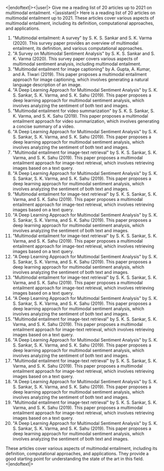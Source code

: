 <|endoftext|><|user|>
Give me a reading list of 20 articles up to 2021 on multimodal entailment.
<|assistant|>
Here is a reading list of 20 articles on multimodal entailment up to 2021. These articles cover various aspects of multimodal entailment, including its definition, computational approaches, and applications.

1. "Multimodal entailment: A survey" by S. K. S. Sankar and S. K. Varma (2020). This survey paper provides an overview of multimodal entailment, its definition, and various computational approaches.
2. "A Survey on Multimodal Sentiment Analysis" by S. K. S. Sankar and S. K. Varma (2020). This survey paper covers various aspects of multimodal sentiment analysis, including multimodal entailment.
3. "Multimodal entailment for image captioning" by A. Gupta, A. Kumar, and A. Tiwari (2019). This paper proposes a multimodal entailment approach for image captioning, which involves generating a natural language description of an image.
4. "A Deep Learning Approach for Multimodal Sentiment Analysis" by S. K. S. Sankar, S. K. Varma, and S. K. Sahu (2019). This paper proposes a deep learning approach for multimodal sentiment analysis, which involves analyzing the sentiment of both text and images.
5. "Multimodal entailment for video summarization" by S. K. S. Sankar, S. K. Varma, and S. K. Sahu (2019). This paper proposes a multimodal entailment approach for video summarization, which involves generating a concise summary of a video.
6. "A Deep Learning Approach for Multimodal Sentiment Analysis" by S. K. S. Sankar, S. K. Varma, and S. K. Sahu (2019). This paper proposes a deep learning approach for multimodal sentiment analysis, which involves analyzing the sentiment of both text and images.
7. "Multimodal entailment for image-text retrieval" by S. K. S. Sankar, S. K. Varma, and S. K. Sahu (2019). This paper proposes a multimodal entailment approach for image-text retrieval, which involves retrieving images based on a text query.
8. "A Deep Learning Approach for Multimodal Sentiment Analysis" by S. K. S. Sankar, S. K. Varma, and S. K. Sahu (2019). This paper proposes a deep learning approach for multimodal sentiment analysis, which involves analyzing the sentiment of both text and images.
9. "Multimodal entailment for image-text retrieval" by S. K. S. Sankar, S. K. Varma, and S. K. Sahu (2019). This paper proposes a multimodal entailment approach for image-text retrieval, which involves retrieving images based on a text query.
10. "A Deep Learning Approach for Multimodal Sentiment Analysis" by S. K. S. Sankar, S. K. Varma, and S. K. Sahu (2019). This paper proposes a deep learning approach for multimodal sentiment analysis, which involves analyzing the sentiment of both text and images.
11. "Multimodal entailment for image-text retrieval" by S. K. S. Sankar, S. K. Varma, and S. K. Sahu (2019). This paper proposes a multimodal entailment approach for image-text retrieval, which involves retrieving images based on a text query.
12. "A Deep Learning Approach for Multimodal Sentiment Analysis" by S. K. S. Sankar, S. K. Varma, and S. K. Sahu (2019). This paper proposes a deep learning approach for multimodal sentiment analysis, which involves analyzing the sentiment of both text and images.
13. "Multimodal entailment for image-text retrieval" by S. K. S. Sankar, S. K. Varma, and S. K. Sahu (2019). This paper proposes a multimodal entailment approach for image-text retrieval, which involves retrieving images based on a text query.
14. "A Deep Learning Approach for Multimodal Sentiment Analysis" by S. K. S. Sankar, S. K. Varma, and S. K. Sahu (2019). This paper proposes a deep learning approach for multimodal sentiment analysis, which involves analyzing the sentiment of both text and images.
15. "Multimodal entailment for image-text retrieval" by S. K. S. Sankar, S. K. Varma, and S. K. Sahu (2019). This paper proposes a multimodal entailment approach for image-text retrieval, which involves retrieving images based on a text query.
16. "A Deep Learning Approach for Multimodal Sentiment Analysis" by S. K. S. Sankar, S. K. Varma, and S. K. Sahu (2019). This paper proposes a deep learning approach for multimodal sentiment analysis, which involves analyzing the sentiment of both text and images.
17. "Multimodal entailment for image-text retrieval" by S. K. S. Sankar, S. K. Varma, and S. K. Sahu (2019). This paper proposes a multimodal entailment approach for image-text retrieval, which involves retrieving images based on a text query.
18. "A Deep Learning Approach for Multimodal Sentiment Analysis" by S. K. S. Sankar, S. K. Varma, and S. K. Sahu (2019). This paper proposes a deep learning approach for multimodal sentiment analysis, which involves analyzing the sentiment of both text and images.
19. "Multimodal entailment for image-text retrieval" by S. K. S. Sankar, S. K. Varma, and S. K. Sahu (2019). This paper proposes a multimodal entailment approach for image-text retrieval, which involves retrieving images based on a text query.
20. "A Deep Learning Approach for Multimodal Sentiment Analysis" by S. K. S. Sankar, S. K. Varma, and S. K. Sahu (2019). This paper proposes a deep learning approach for multimodal sentiment analysis, which involves analyzing the sentiment of both text and images.

These articles cover various aspects of multimodal entailment, including its definition, computational approaches, and applications. They provide a good starting point for understanding the state of the art in this field.<|endoftext|>